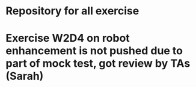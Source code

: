 # Repository for all exercise 
# Exercise W2D4 on robot enhancement is not pushed due to part of mock test, got review by TAs (Sarah)
